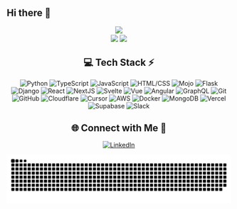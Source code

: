 ## Hi there 👋

<!-- Stats -->
<div align="center">
  <img src="https://github-readme-stats.vercel.app/api?username=samdickson22&theme=aura&hide_border=true&include_all_commits=true&count_private=true" width="55%" /> </br>
  <img src="https://github-readme-streak-stats.herokuapp.com/?user=samdickson22&theme=aura&hide_border=true" width="50%" />
  <img src="https://github-readme-stats.vercel.app/api/top-langs/?username=samdickson22&theme=aura&hide_border=true&include_all_commits=true&count_private=true&layout=compact" width="36%" /> </br>
</div>


<!-- Tech Stack -->
<div align="center">
  
## 💻 Tech Stack ⚡
![Python](https://img.shields.io/badge/python-3670A0?style=for-the-badge&logo=python&logoColor=ffdd54) ![TypeScript](https://img.shields.io/badge/typescript-007acc?style=for-the-badge&logo=typescript&logoColor=white) ![JavaScript](https://img.shields.io/badge/javascript-F7DF1C?style=for-the-badge&logo=javascript&logoColor=white) ![HTML/CSS](https://img.shields.io/badge/HTML/CSS-E34C26?style=for-the-badge&logo=html5&logoColor=white) ![Mojo](https://img.shields.io/badge/mojo-FF6103?style=for-the-badge&logo=mojo&logoColor=white) ![Flask](https://img.shields.io/badge/flask-007F2F?style=for-the-badge&logo=flask&logoColor=white) ![Django](https://img.shields.io/badge/django-092E20?style=for-the-badge&logo=django&logoColor=white) ![React](https://img.shields.io/badge/react-61DAFB?style=for-the-badge&logo=react&logoColor=white) ![NextJS](https://img.shields.io/badge/next.js-000000?style=for-the-badge&logo=nextdotjs&logoColor=white) ![Svelte](https://img.shields.io/badge/svelte-111827?style=for-the-badge&logo=svelte&logoColor=white) ![Vue](https://img.shields.io/badge/vue-4FC04D?style=for-the-badge&logo=vue.js&logoColor=white) ![Angular](https://img.shields.io/badge/angular-DD0031?style=for-the-badge&logo=angular&logoColor=white) ![GraphQL](https://img.shields.io/badge/GraphQL-E10098?style=for-the-badge&logo=graphql&logoColor=white) ![Git](https://img.shields.io/badge/git-F05033?style=for-the-badge&logo=git&logoColor=white) ![GitHub](https://img.shields.io/badge/github-121011?style=for-the-badge&logo=github&logoColor=white) ![Cloudflare](https://img.shields.io/badge/Cloudflare-F38020?style=for-the-badge&logo=cloudflare&logoColor=white) ![Cursor](https://img.shields.io/badge/Cursor-000000?style=for-the-badge) ![AWS](https://img.shields.io/badge/AWS-FF9900?style=for-the-badge&logo=aws&logoColor=white) ![Docker](https://img.shields.io/badge/docker-0DB7ED?style=for-the-badge&logo=docker&logoColor=white) ![MongoDB](https://img.shields.io/badge/mongodb-47A248?style=for-the-badge&logo=mongodb&logoColor=white) ![Vercel](https://img.shields.io/badge/vercel-000000?style=for-the-badge&logo=vercel&logoColor=white) ![Supabase](https://img.shields.io/badge/supabase-3ECF8E?style=for-the-badge&logo=supabase&logoColor=white) ![Slack](https://img.shields.io/badge/slack-4A154B?style=for-the-badge&logo=slack&logoColor=white)


</div>



<!-- Social connections -->
<div align="center">

## 🌐 Connect with Me 🍬
[![LinkedIn](https://img.shields.io/badge/LinkedIn-%230077B5.svg?logo=linkedin&logoColor=white)](https://www.linkedin.com/in/sam-dickson-58bb99283/)

</div>



<!-- Snake Animation -->
<div align="center">
  
  ![snake gif](https://github.com/samdickson22/samdickson22/blob/output/github-snake-dark.svg)
</div>
